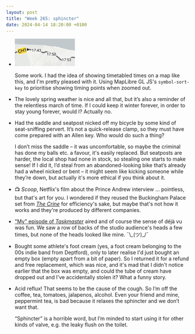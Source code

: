 ```yaml
---
layout: post
title: "Week 265: sphincter"
date: 2024-04-14 18:20:00 +0100
---
```


- <img src="/images/2024-04-map.png" alt="" width="165" height="75" class="alignright">

  Some work. I had the idea of showing timetabled times on a map like this, and I'm pretty pleased with it. Using MapLibre GL JS's `symbol-sort-key` to prioritise showing timing points when zoomed out.

- The lovely spring weather is nice and all that, but it’s also a reminder of the relentless march of time. If I could keep it winter forever, in order to stay young forever, would I? Actually no.

- Had the saddle and seatpost nicked off my bicycle by some kind of seat-sniffing pervert. It’s not a quick-release clamp, so they must have come prepared with an Allen key. Who would do such a thing?

  I don’t miss the saddle – it was uncomfortable, so maybe the criminal has done my balls etc. a favour, it's easily replaced. But seatposts are harder, the local shop had none in stock, so stealing one starts to make sense! If I did it, I’d steal from an abandoned-looking bike that’s already had a wheel nicked or bent – it might seem like kicking someone while they’re down, but actually it's more ethical if you think about it.

  <!-- Of course, now what if the seatpost that was stolen from me is used as a murder weapon, and  -->

- 📺 <cite>Scoop</cite>, Netflix's film about the Prince Andrew interview ... pointless, but that's art for you. I wondered if they reused the Buckingham Palace set from [<cite>The Crine</cite>](https://www.youtube.com/watch?v=epEQhxslprE) for efficiency's sake, but maybe that's not how it works and they're produced by different companies.
 
- ["My" episode of <cite>Taskmaster</cite>](2023/10/week-237#:~:text=To%20Pinewood%20Studios%2C) aired and of course the sense of déjà vu was fun. We saw a row of backs of the studio audience's heads a few times, but none of the heads looked like mine. ¯\\\_(ツ)\_/¯

- Bought some athlete's foot cream (yes, a foot cream belonging to the 00s indie band from Deptford), only to later realise I'd just bought an empty box (empty apart from a bit of paper). So I returned it for a refund and free replacement, which was nice, and it's mad that I didn't notice earlier that the box was empty, and could the tube of cream have dropped out and I've accidentally stolen it? What a funny story.

- Acid reflux! That seems to be the cause of the cough. So I’m off the coffee, tea, tomatoes, jalapenos, alcohol. Even your friend and mine, peppermint tea, is bad because it relaxes the sphincter and we don’t want that.

  “Sphincter” is a horrible word, but I’m minded to start using it for other kinds of valve, e.g. the leaky flush on the toilet.
